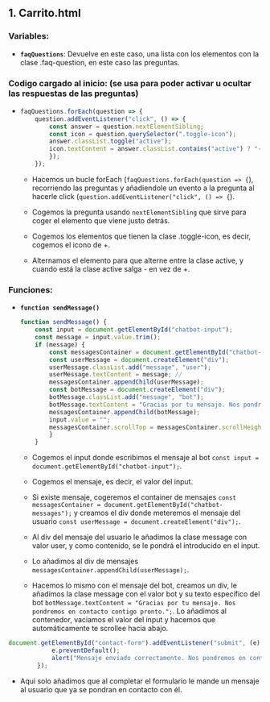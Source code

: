 ## 1. **Carrito.html**
### **Variables:**

- **`faqQuestions`**: Devuelve en este caso, una lista con los elementos con la clase .faq-question, en este caso las preguntas.

### **Codigo cargado al inicio: (se usa para poder activar u ocultar las respuestas de las preguntas)**
-   ```javascript
    faqQuestions.forEach(question => {
        question.addEventListener("click", () => {
            const answer = question.nextElementSibling; 
            const icon = question.querySelector(".toggle-icon");
            answer.classList.toggle("active"); 
            icon.textContent = answer.classList.contains("active") ? "-" : "+"; 
            });
        });
    ```
    - Hacemos un bucle forEach (`faqQuestions.forEach(question => {`), recorriendo las preguntas y añadiendole un evento a la pregunta al hacerle click (`question.addEventListener("click", () => {`).

    - Cogemos la pregunta usando `nextElementSibling` que sirve para coger el elemento que viene justo detrás.

    - Cogemos los elementos que tienen la clase .toggle-icon, es decir, cogemos el icono de +.

    - Alternamos el elemento para que alterne entre la clase active, y cuando está la clase active salga - en vez de +.

### **Funciones:**
- **`function sendMessage()`**

    ```javascript
    function sendMessage() {
        const input = document.getElementById("chatbot-input");
        const message = input.value.trim();
        if (message) {
            const messagesContainer = document.getElementById("chatbot-messages");
            const userMessage = document.createElement("div");
            userMessage.classList.add("message", "user");
            userMessage.textContent = message; // 
            messagesContainer.appendChild(userMessage);
            const botMessage = document.createElement("div");
            botMessage.classList.add("message", "bot");
            botMessage.textContent = "Gracias por tu mensaje. Nos pondremos en contacto contigo pronto.";
            messagesContainer.appendChild(botMessage);
            input.value = "";
            messagesContainer.scrollTop = messagesContainer.scrollHeight;
            }
        }
    ```
    - Cogemos el input donde escribimos el mensaje al bot `const input = document.getElementById("chatbot-input");`.

    - Cogemos el mensaje, es decir, el valor del input.

    - Si existe mensaje, cogeremos el container de mensajes `const messagesContainer = document.getElementById("chatbot-messages");` y creamos el div donde meteremos el mensaje del usuario `const userMessage = document.createElement("div");`.

    - Al div del mensaje del usuario le añadimos la clase message con valor user, y como contenido, se le pondrá el introducido en el input.

    - Lo añadimos al div de mensajes `messagesContainer.appendChild(userMessage);`.

    - Hacemos lo mismo con el mensaje del bot, creamos un div, le añadimos la clase message con el valor bot y su texto específico del bot `botMessage.textContent = "Gracias por tu mensaje. Nos pondremos en contacto contigo pronto.";`. Lo añadimos al contenedor, vaciamos el valor del input y hacemos que automáticamente te scrollee hacia abajo.

```javascript
document.getElementById("contact-form").addEventListener("submit", (e) => {
            e.preventDefault();
            alert("Mensaje enviado correctamente. Nos pondremos en contacto contigo pronto.");
        });
```
- Aqui solo añadimos que al completar el formulario le mande un mensaje al usuario que ya se pondran en contacto con él.